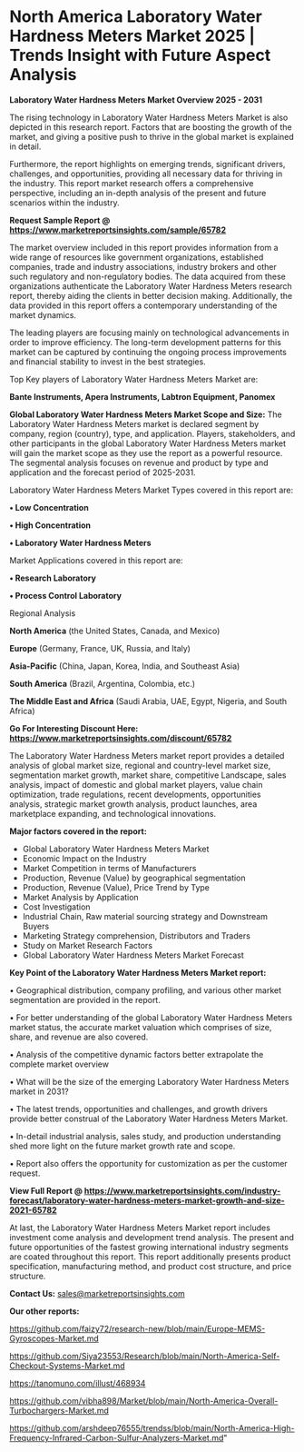 # North America Laboratory Water Hardness Meters Market 2025 | Trends Insight with Future Aspect Analysis

<Strong> Laboratory Water Hardness Meters Market Overview 2025 - 2031</strong>

The rising technology in Laboratory Water Hardness Meters Market is also depicted in this research report. Factors that are boosting the growth of the market, and giving a positive push to thrive in the global market is explained in detail.

Furthermore, the report highlights on emerging trends, significant drivers, challenges, and opportunities, providing all necessary data for thriving in the industry. This report market research offers a comprehensive perspective, including an in-depth analysis of the present and future scenarios within the industry.

<strong>Request Sample Report @ <a href=https://www.marketreportsinsights.com/sample/65782>https://www.marketreportsinsights.com/sample/65782</a></strong>

The market overview included in this report provides information from a wide range of resources like government organizations, established companies, trade and industry associations, industry brokers and other such regulatory and non-regulatory bodies. The data acquired from these organizations authenticate the Laboratory Water Hardness Meters research report, thereby aiding the clients in better decision making. Additionally, the data provided in this report offers a contemporary understanding of the market dynamics.

The leading players are focusing mainly on technological advancements in order to improve efficiency. The long-term development patterns for this market can be captured by continuing the ongoing process improvements and financial stability to invest in the best strategies.

Top Key players of Laboratory Water Hardness Meters Market are:

<strong>Bante Instruments, Apera Instruments, Labtron Equipment, Panomex</strong>

<strong><b>Global Laboratory Water Hardness Meters Market Scope and Size:</b></strong>
The Laboratory Water Hardness Meters market is declared segment by company, region (country), type, and application. Players, stakeholders, and other participants in the global Laboratory Water Hardness Meters market will gain the market scope as they use the report as a powerful resource. The segmental analysis focuses on revenue and product by type and application and the forecast period of 2025-2031.

Laboratory Water Hardness Meters Market Types covered in this report are:

<strong>• Low Concentration

• High Concentration

• Laboratory Water Hardness Meters</strong>

Market Applications covered in this report are:

<strong>• Research Laboratory

• Process Control Laboratory</strong> 

Regional Analysis

<strong>North America</strong> (the United States, Canada, and Mexico)

<strong>Europe</strong> (Germany, France, UK, Russia, and Italy)

<strong>Asia-Pacific</strong> (China, Japan, Korea, India, and Southeast Asia)

<strong>South America</strong> (Brazil, Argentina, Colombia, etc.)

<strong>The Middle East and Africa</strong> (Saudi Arabia, UAE, Egypt, Nigeria, and South Africa)

<strong>Go For Interesting Discount Here: <a href=https://www.marketreportsinsights.com/discount/65782>https://www.marketreportsinsights.com/discount/65782</a></strong>

The Laboratory Water Hardness Meters market report provides a detailed analysis of global market size, regional and country-level market size, segmentation market growth, market share, competitive Landscape, sales analysis, impact of domestic and global market players, value chain optimization, trade regulations, recent developments, opportunities analysis, strategic market growth analysis, product launches, area marketplace expanding, and technological innovations.

<strong><b>Major factors covered in the report:</b></strong>
<ul>
  <li>Global Laboratory Water Hardness Meters Market </li>
  <li>Economic Impact on the Industry</li>
  <li>Market Competition in terms of Manufacturers</li>
  <li>Production, Revenue (Value) by geographical segmentation</li>
  <li>Production, Revenue (Value), Price Trend by Type</li>
  <li>Market Analysis by Application</li>
  <li>Cost Investigation</li>
  <li>Industrial Chain, Raw material sourcing strategy and Downstream Buyers</li>
  <li>Marketing Strategy comprehension, Distributors and Traders</li>
  <li>Study on Market Research Factors</li>
  <li>Global Laboratory Water Hardness Meters Market Forecast</li>
</ul>

<strong><b>Key Point of the Laboratory Water Hardness Meters Market report:</b></strong>

• Geographical distribution, company profiling, and various other market segmentation are provided in the report.

• For better understanding of the global Laboratory Water Hardness Meters market status, the accurate market valuation which comprises of size, share, and revenue are also covered.

• Analysis of the competitive dynamic factors better extrapolate the complete market overview

• What will be the size of the emerging Laboratory Water Hardness Meters market in 2031?

• The latest trends, opportunities and challenges, and growth drivers provide better construal of the Laboratory Water Hardness Meters Market.

• In-detail industrial analysis, sales study, and production understanding shed more light on the future market growth rate and scope.

• Report also offers the opportunity for customization as per the customer request.

<strong><b>View Full Report @ <a href=https://www.marketreportsinsights.com/industry-forecast/laboratory-water-hardness-meters-market-growth-and-size-2021-65782>https://www.marketreportsinsights.com/industry-forecast/laboratory-water-hardness-meters-market-growth-and-size-2021-65782</a></b></strong>


At last, the Laboratory Water Hardness Meters Market report includes investment come analysis and development trend analysis. The present and future opportunities of the fastest growing international industry segments are coated throughout this report. This report additionally presents product specification, manufacturing method, and product cost structure, and price structure.

<strong>Contact Us:</strong>
sales@marketreportsinsights.com

<strong>Our other reports:</strong>

<a href=https://github.com/faizy72/research-new/blob/main/Europe-MEMS-Gyroscopes-Market.md>https://github.com/faizy72/research-new/blob/main/Europe-MEMS-Gyroscopes-Market.md</a>

<a href=https://github.com/Siya23553/Research/blob/main/North-America-Self-Checkout-Systems-Market.md>https://github.com/Siya23553/Research/blob/main/North-America-Self-Checkout-Systems-Market.md</a>

<a href=https://tanomuno.com/illust/468934>https://tanomuno.com/illust/468934</a>

<a href=https://github.com/vibha898/Market/blob/main/North-America-Overall-Turbochargers-Market.md>https://github.com/vibha898/Market/blob/main/North-America-Overall-Turbochargers-Market.md</a>

<a href=https://github.com/arshdeep76555/trendss/blob/main/North-America-High-Frequency-Infrared-Carbon-Sulfur-Analyzers-Market.md>https://github.com/arshdeep76555/trendss/blob/main/North-America-High-Frequency-Infrared-Carbon-Sulfur-Analyzers-Market.md</a>"
